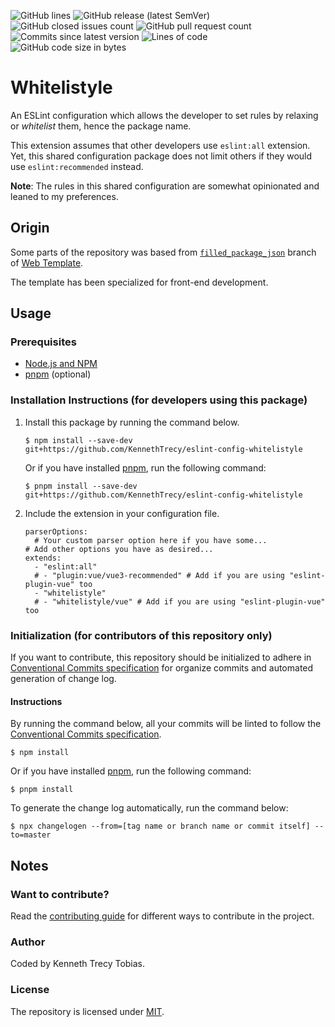 ![GitHub lines](https://img.shields.io/github/license/KennethTrecy/eslint-config-whitelistyle?style=for-the-badge)
![GitHub release (latest SemVer)](https://img.shields.io/github/v/release/KennethTrecy/eslint-config-whitelistyle?style=for-the-badge&display_name=tag&sort=semver)
![GitHub closed issues count](https://img.shields.io/github/issues-closed/KennethTrecy/eslint-config-whitelistyle?style=for-the-badge)
![GitHub pull request count](https://img.shields.io/github/issues-pr-closed/KennethTrecy/eslint-config-whitelistyle?style=for-the-badge)
![Commits since latest version](https://img.shields.io/github/commits-since/KennethTrecy/eslint-config-whitelistyle/latest?style=for-the-badge)
![Lines of code](https://img.shields.io/tokei/lines/github/KennethTrecy/eslint-config-whitelistyle?style=for-the-badge)
![GitHub code size in bytes](https://img.shields.io/github/repo-size/KennethTrecy/eslint-config-whitelistyle?style=for-the-badge)

# Whitelistyle
An ESLint configuration which allows the developer to set rules by relaxing or *whitelist* them,
hence the package name.

This extension assumes that other developers use `eslint:all` extension. Yet, this shared configuration package does not limit others if they would use `eslint:recommended` instead.

**Note**: The rules in this shared configuration are somewhat opinionated and leaned to my preferences.

## Origin
Some parts of the repository was based from [`filled_package_json`] branch of [Web Template].

The template has been specialized for front-end development.

## Usage

### Prerequisites
- [Node.js and NPM]
- [pnpm] (optional)

### Installation Instructions (for developers using this package)
1. Install this package by running the command below.
   ```
   $ npm install --save-dev git+https://github.com/KennethTrecy/eslint-config-whitelistyle
   ```

   Or if you have installed [pnpm], run the following command:
   ```
   $ pnpm install --save-dev git+https://github.com/KennethTrecy/eslint-config-whitelistyle
   ```
2. Include the extension in your configuration file.
   ```
   parserOptions:
     # Your custom parser option here if you have some...
   # Add other options you have as desired...
   extends:
     - "eslint:all"
     # - "plugin:vue/vue3-recommended" # Add if you are using "eslint-plugin-vue" too
     - "whitelistyle"
     # - "whitelistyle/vue" # Add if you are using "eslint-plugin-vue" too
   ```

### Initialization (for contributors of this repository only)
If you want to contribute, this repository should be initialized to adhere in [Conventional Commits specification] for organize
commits and automated generation of change log.

#### Instructions
By running the command below, all your commits will be linted to follow the [Conventional Commits
specification].
```
$ npm install
```

Or if you have installed [pnpm], run the following command:
```
$ pnpm install
```

To generate the change log automatically, run the command below:
```
$ npx changelogen --from=[tag name or branch name or commit itself] --to=master
```

## Notes

### Want to contribute?
Read the [contributing guide] for different ways to contribute in the project.

### Author
Coded by Kenneth Trecy Tobias.

### License
The repository is licensed under [MIT].

[`filled_package_json`]: https://github.com/KennethTrecy/eslint-config-whitelistyle/tree/filled_package_json
[Web Template]: https://github.com/KennethTrecy/eslint-config-whitelistyle/
[MIT]: https://github.com/KennethTrecy/eslint-config-whitelistyle/blob/master/LICENSE
[Node.js and NPM]: https://nodejs.org/en/
[pnpm]: https://pnpm.io/installation
[Conventional Commits specification]: https://www.conventionalcommits.org/en/v1.0.0/
[contributing guide]: ./CONTRIBUTING.md
